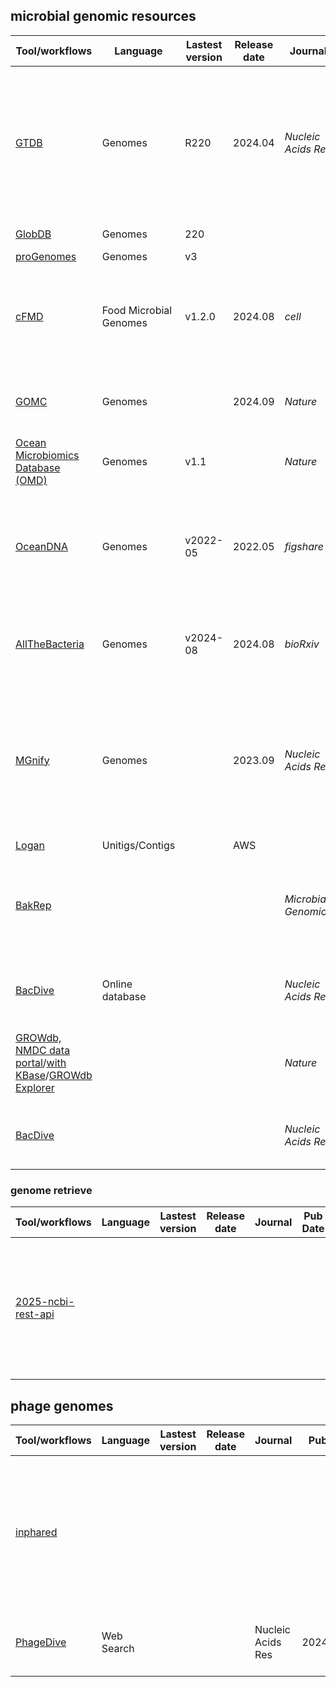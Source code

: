 ## microbial genomic resources
| Tool/workflows | Language | Lastest version | Release date | Journal | Pub Date | Paper title | Notes |
| -------------- | -------- | --------------- | ------------ | ------- | -------- | ----------- | ----- |
| [GTDB](https://gtdb.ecogenomic.org/about) | Genomes | R220 | 2024.04 | _Nucleic Acids Res_ | 2022.1 | [GTDB: an ongoing census of bacterial and archaeal diversity through a phylogenetically consistent, rank normalized and complete genome-based taxonomy](https://doi.org/10.1093/nar/gkab776)
| [GlobDB](https://globdb.org) | Genomes | 220 |||| A collection from Daan Septh
| [proGenomes](https://progenomes.embl.de/index.cgi) | Genomes | v3 |
| [cFMD](https://github.com/SegataLab/cFMD) | Food Microbial Genomes | v1.2.0 | 2024.08 | _cell_ | 2024.08 | [Unexplored microbial diversity from 2,500 food metagenomes and links with the human microbiome](https://doi.org/10.1016/j.cell.2024.07.039)
| [GOMC](https://db.cngb.org/maya/datasets/MDB0000002) | Genomes || 2024.09 | _Nature_ | 2024.09 | [Global marine microbial diversity and its potential in bioprospecting](https://doi.org/10.1038/s41586-024-07891-2)
| [Ocean Microbiomics Database (OMD)](https://microbiomics.io/ocean/) | Genomes | v1.1 || _Nature_ | 2022.06 | [Biosynthetic potential of the global ocean microbiome](https://doi.org/10.1038/s41586-022-04862-3)
| [OceanDNA](https://doi.org/10.6084/m9.figshare.c.5564844.v1) | Genomes | v2022-05 | 2022.05 | _figshare_ | 2022.05 | [The OceanDNA MAG catalog contains over 50,000 prokaryotic genomes originated from various marine environments](https://doi.org/10.6084/m9.figshare.c.5564844.v1) |
| [AllTheBacteria](https://github.com/AllTheBacteria/AllTheBacteria) | Genomes | v2024-08 | 2024.08 | _bioRxiv_ | 2024.03 | [AllTheBacteria - all bacterial genomes assembled, available and searchable.](https://doi.org/10.1101/2024.03.08.584059) |
| [MGnify](https://www.ebi.ac.uk/metagenomics) | Genomes || 2023.09 | _Nucleic Acids Res_ | 2022.12 | [MGnify: the microbiome sequence data analysis resource in 2023.](https://doi.org/10.1093/nar/gkac1080)\n[MGnify Genomes: A Resource for Biome-specific Microbial Genome Catalogues](https://doi.org/10.1016/j.jmb.2023.168016) | [ftp](https://ftp.ebi.ac.uk/pub/databases/metagenomics/mgnify_genomes/) | 
| [Logan](https://registry.opendata.aws/pasteur-logan/) | Unitigs/Contigs |  | AWS
| [BakRep](https://bakrep.computational.bio) |||| _Microbial Genomics_ | 2024.10 | [BakRep – a searchable large-scale web repository for bacterial genomes, characterizations and metadata](https://doi.org/10.1099/mgen.0.001305)
| [BacDive](https://bacdive.dsmz.de/) | Online database ||| _Nucleic Acids Res_ | 2024.10 | [BacDive in 2025: the core database for prokaryotic strain data](https://doi.org/10.1093/nar/gkae959) |
| [GROWdb, NMDC data portal](https://data.microbiomedata.org/)/[with KBase](https://narrative.kbase.us/collections/GROW)/[GROWdb Explorer](https://geocentroid.shinyapps.io/GROWdatabase/) |||| _Nature_ | 2024.11 | [A functional microbiome catalogue crowdsourced from North American rivers](https://doi.org/10.1038/s41586-024-08240-z)
| [BacDive](https://bacdive.dsmz.de/) |||| _Nucleic Acids Res_ | 2025.1 | [BacDive in 2025: the core database for prokaryotic strain data](https://doi.org/10.1093/nar/gkae959) |

### genome retrieve
| Tool/workflows | Language | Lastest version | Release date | Journal | Pub Date | Paper title | Notes |
| -------------- | -------- | --------------- | -------------------- | ----------- | -------- | ----------- | ----- |
| [2025-ncbi-rest-api](https://github.com/ctb/2025-ncbi-rest-api) |||||| Grabbing genome accessions & download info based on taxonomy, using the NCBI REST API, w00t |


## phage genomes
| Tool/workflows | Language | Lastest version | Release date | Journal | Pub Date | Paper title | Notes |
| -------------- | -------- | --------------- | ------------ | ------- | -------- | ----------- | ----- |
| [inphared](https://github.com/RyanCook94/inphared) |||||| [INfrastructure for a PHAge REference Database: Identification of Large-Scale Biases in the Current Collection of Cultured Phage Genomes](http://doi.org/10.1089/phage.2021.0007) | [https://millardlab.org/phages-genomes-nov-2024/]
| [PhageDive](https://phagedive.dsmz.de/) | Web Search ||| Nucleic Acids Res | 2024.10.07| [PhageDive: the comprehensive strain database of prokaryotic viral diversity](https://doi.org/10.1093/nar/gkae878)
